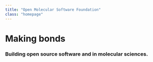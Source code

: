 ```yaml
---
title: "Open Molecular Software Foundation"
class: "homepage"
---
```


# Making bonds
### Building open source software and  in molecular sciences.
